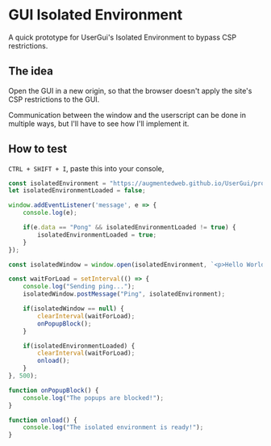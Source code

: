 # GUI Isolated Environment

A quick prototype for UserGui's Isolated Environment to bypass CSP restrictions.

## The idea

Open the GUI in a new origin, so that the browser doesn't apply the site's CSP restrictions to the GUI.

Communication between the window and the userscript can be done in multiple ways, but I'll have to see how I'll implement it.

## How to test

`CTRL + SHIFT + I`, paste this into your console,

```js
const isolatedEnvironment = "https://augmentedweb.github.io/UserGui/prototypes/IsolatedEnvironment/index.html";
let isolatedEnvironmentLoaded = false;

window.addEventListener('message', e => {
    console.log(e);

    if(e.data == "Pong" && isolatedEnvironmentLoaded != true) {
        isolatedEnvironmentLoaded = true;
    }
});

const isolatedWindow = window.open(isolatedEnvironment, `<p>Hello World</p>`, `width=300, height=500, left=500, top=200`);

const waitForLoad = setInterval(() => {
    console.log("Sending ping...");
    isolatedWindow.postMessage("Ping", isolatedEnvironment);

    if(isolatedWindow == null) {
        clearInterval(waitForLoad);
        onPopupBlock();
    }

    if(isolatedEnvironmentLoaded) {
        clearInterval(waitForLoad);
        onload();
    }
}, 500);

function onPopupBlock() {
    console.log("The popups are blocked!");
}

function onload() {
    console.log("The isolated environment is ready!");
}
```
